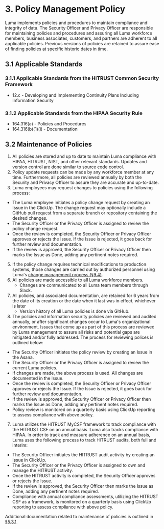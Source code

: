 # 3. Policy Management Policy

Luma implements policies and procedures to maintain compliance and integrity of data. The Security Officer and Privacy Officer are responsible for maintaining policies and procedures and assuring all Luma workforce members, business associates, customers, and partners are adherent to all applicable policies. Previous versions of policies are retained to assure ease of finding policies at specific historic dates in time.

## 3.1 Applicable Standards

### 3.1.1 Applicable Standards from the HITRUST Common Security Framework

* 12.c - Developing and Implementing Continuity Plans Including Information Security

### 3.1.2 Applicable Standards from the HIPAA Security Rule

* 164.316(a) - Policies and Procedures
* 164.316(b)(1)(i) - Documentation

## 3.2 Maintenance of Policies

1. All policies are stored and up to date to maintain Luma compliance with HIPAA, HITRUST, NIST, and other relevant standards. Updates and version control are done similar to source code control.
2. Policy update requests can be made by any workforce member at any time. Furthermore, all policies are reviewed annually by both the Security and Privacy Officer to assure they are accurate and up-to-date.
3.  Luma employees may request changes to policies using the following process:
  * The Luma employee initiates a policy change request by creating an Issue in the ClickUp. The change request may optionally include a GitHub pull request from a separate branch or repository containing the desired changes.
  * The Security Officer or the Privacy Officer is assigned to review the policy change request.
  * Once the review is completed, the Security Officer or Privacy Officer approves or rejects the Issue. If the Issue is rejected, it goes back for further review and documentation.
  * If the review is approved, the Security Officer or Privacy Officer then marks the Issue as Done, adding any pertinent notes required.
  5. If the policy change requires technical modifications to production systems, those changes are carried out by authorized personnel using Luma's [change management process (§9.4)](09-configuration_management_policy.html#94-changing-existing-systems).
4. All policies are made accessible to all Luma workforce members.
   * Changes are communicated to all Luma team members through Slack.
5. All policies, and associated documentation, are retained for 6 years from the date of its creation or the date when it last was in effect, whichever is later
   * Version history of all Luma policies is done via GitHub.
6.  The policies and information security policies are reviewed and audited annually, or after significant changes occur to Luma's organizational environment. Issues that come up as part of this process are reviewed by Luma management to assure all risks and potential gaps are mitigated and/or fully addressed. The process for reviewing polices is outlined below:
  * The Security Officer initiates the policy review by creating an Issue in the Asana.
  * The Security Officer or the Privacy Officer is assigned to review the current Luma policies.
  * If changes are made, the above process is used. All changes are documented in the Issue.
  * Once the review is completed, the Security Officer or Privacy Officer approves or rejects the Issue. If the Issue is rejected, it goes back for further review and documentation.
  * If the review is approved, the Security Officer or Privacy Officer then marks the Issue as Done, adding any pertinent notes required.
  * Policy review is monitored on a quarterly basis using ClickUp reporting to assess compliance with above policy.
7. Luma utilizes the HITRUST MyCSF framework to track compliance with the HITRUST CSF on an annual basis. Luma also tracks compliance with HIPAA. In order to track and measure adherence on an annual basis, Luma uses the following process to track HITRUST audits, both full and interim:
  * The Security Officer initiates the HITRUST audit activity by creating an Issue in ClickUp.
  * The Security Officer or the Privacy Officer is assigned to own and manage the HITRUST activity.
  * Once the HITRUST activity is completed, the Security Officer approves or rejects the Issue.
  * If the review is approved, the Security Officer then marks the Issue as Done, adding any pertinent notes required.
  * Compliance with annual compliance assessments, utilizing the HITRUST CSF as a framework, is monitored on a quarterly basis using ClickUp reporting to assess compliance with above policy.

Additional documentation related to maintenance of policies is outlined in [§5.3.1](05-roles_policy.html#53-security-officer).
